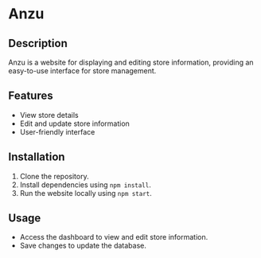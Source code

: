 # Anzu

## Description
Anzu is a website for displaying and editing store information, providing an easy-to-use interface for store management.

## Features
- View store details
- Edit and update store information
- User-friendly interface

## Installation
1. Clone the repository.
2. Install dependencies using `npm install`.
3. Run the website locally using `npm start`.

## Usage
- Access the dashboard to view and edit store information.
- Save changes to update the database.
